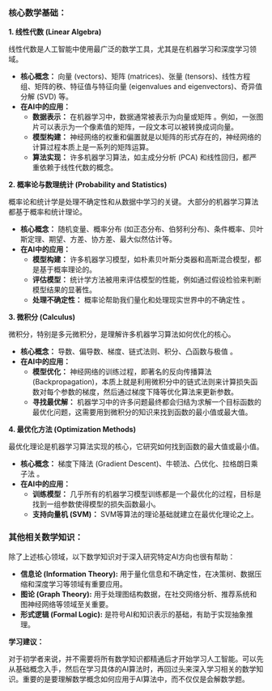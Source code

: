 ### **核心数学基础：**

**1. 线性代数 (Linear Algebra)**

线性代数是人工智能中使用最广泛的数学工具，尤其是在机器学习和深度学习领域。

*   **核心概念：** 向量 (vectors)、矩阵 (matrices)、张量 (tensors)、线性方程组、矩阵的秩、特征值与特征向量 (eigenvalues and eigenvectors)、奇异值分解 (SVD) 等。
*   **在AI中的应用：**
    *   **数据表示：** 在机器学习中，数据通常被表示为向量或矩阵 。例如，一张图片可以表示为一个像素值的矩阵，一段文本可以被转换成词向量。
    *   **模型构建：** 神经网络的权重和偏置就是以矩阵的形式存在的，神经网络的计算过程本质上是一系列的矩阵运算。
    *   **算法实现：** 许多机器学习算法，如主成分分析 (PCA) 和线性回归，都严重依赖于线性代数的概念。

**2. 概率论与数理统计 (Probability and Statistics)**

概率论和统计学是处理不确定性和从数据中学习的关键。 大部分的机器学习算法都基于概率和统计理论。

*   **核心概念：** 随机变量、概率分布 (如正态分布、伯努利分布)、条件概率、贝叶斯定理、期望、方差、协方差、最大似然估计等。
*   **在AI中的应用：**
    *   **模型构建：** 许多机器学习模型，如朴素贝叶斯分类器和高斯混合模型，都是基于概率理论的。
    *   **评估模型：** 统计学方法被用来评估模型的性能，例如通过假设检验来判断模型结果的显著性。
    *   **处理不确定性：** 概率论帮助我们量化和处理现实世界中的不确定性 。

**3. 微积分 (Calculus)**

微积分，特别是多元微积分，是理解许多机器学习算法如何优化的核心。

*   **核心概念：** 导数、偏导数、梯度、链式法则、积分、凸函数与极值 。
*   **在AI中的应用：**
    *   **模型优化：** 神经网络的训练过程，即著名的反向传播算法 (Backpropagation)，本质上就是利用微积分中的链式法则来计算损失函数对每个参数的梯度，然后通过梯度下降等优化算法来更新参数。
    *   **寻找最优解：** 机器学习中的许多问题最终都会归结为求解一个目标函数的最优化问题，这需要用到微积分的知识来找到函数的最小值或最大值。

**4. 最优化方法 (Optimization Methods)**

最优化理论是机器学习算法实现的核心，它研究如何找到函数的最大值或最小值。

*   **核心概念：** 梯度下降法 (Gradient Descent)、牛顿法、凸优化、拉格朗日乘子法 。
*   **在AI中的应用：**
    *   **训练模型：** 几乎所有的机器学习模型训练都是一个最优化的过程，目标是找到一组参数使得模型的损失函数最小。
    *   **支持向量机 (SVM)：** SVM等算法的理论基础就建立在最优化理论之上。

### **其他相关数学知识：**

除了上述核心领域，以下数学知识对于深入研究特定AI方向也很有帮助：

*   **信息论 (Information Theory):** 用于量化信息和不确定性，在决策树、数据压缩和深度学习等领域有重要应用。
*   **图论 (Graph Theory):** 用于处理图结构数据，在社交网络分析、推荐系统和图神经网络等领域至关重要。
*   **形式逻辑 (Formal Logic):** 是符号AI和知识表示的基础，有助于实现抽象推理。

**学习建议：**

对于初学者来说，并不需要将所有数学知识都精通后才开始学习人工智能。可以先从基础概念入手，然后在学习具体的AI算法时，再回过头来深入学习相关的数学知识。重要的是要理解数学概念如何应用于AI算法中，而不仅仅是会解数学题。
